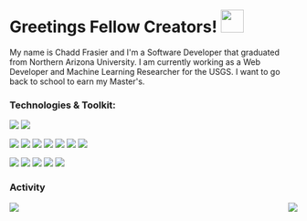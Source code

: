 # Greetings Fellow Creators! <img src="https://raw.githubusercontent.com/MartinHeinz/MartinHeinz/master/wave.gif" width="40px">

My name is Chadd Frasier and I'm a Software Developer that graduated from Northern Arizona University. I am currently working as a Web Developer and Machine Learning Researcher for the USGS. I want to go back to school to earn my Master's.

### Technologies & Toolkit:
![](https://img.shields.io/badge/OS-Linux-informational?style=plastic&logo=linux&logoColor=white&color=2496ED)
![](https://img.shields.io/badge/IDE-VS_Code-informational?style=plastic&logo=visual-studio-code&logoColor=white&color=007ACC)

![](https://img.shields.io/badge/Lang-C-informational?style=plastic&logo=c&logoColor=white&color=A8B9CC)
![](https://img.shields.io/badge/Lang-C++-informational?style=plastic&logo=c%2B%2B&logoColor=white&color=00599C)
![](https://img.shields.io/badge/Lang-C_Sharp-informational?style=plastic&logo=c-sharp&logoColor=white&color=239120)
![](https://img.shields.io/badge/Lang-Javascript-informational?style=plastic&logo=javascript&logoColor=white&color=F7DF1E)
![](https://img.shields.io/badge/Lang-Python-informational?style=plastic&logo=python&logoColor=white&color=3776AB)
![](https://img.shields.io/badge/Lang-Php-informational?style=plastic&logo=php&logoColor=white&color=777BB4)
![](https://img.shields.io/badge/Lang-R-informational?style=plastic&logo=r&logoColor=white&color=276DC3)

![](https://img.shields.io/badge/Tools-Anaconda-informational?style=plastic&logo=anaconda&logoColor=white&color=44A833)
![](https://img.shields.io/badge/Tools-CMake-informational?style=plastic&logo=cmake&logoColor=white&color=064F8C)
![](https://img.shields.io/badge/Tools-Docker-informational?style=plastic&logo=docker&logoColor=white&color=2981e6)
![](https://img.shields.io/badge/Tools-Node.js-informational?style=plastic&logo=node.js&logoColor=white&color=339933)
![](https://img.shields.io/badge/Tools-Unity-informational?style=plastic&logo=unity&logoColor=white&color=000000)


### Activity
<img align="left" src="https://github-readme-stats.vercel.app/api?username=ChaddFrasier&hide=contribs&show_icons=true&theme=yeblu&card_width=100px" />
<img align="right" src="https://github-readme-stats.vercel.app/api/top-langs/?username=ChaddFrasier&theme=yeblu&" />



<!--
**ChaddFrasier/ChaddFrasier** is a ✨ _special_ ✨ repository because its `README.md` (this file) appears on your GitHub profile.

Here are some ideas to get you started:

- 🔭 I’m currently working on ...
- 🌱 I’m currently learning ...
- 👯 I’m looking to collaborate on ...
- 🤔 I’m looking for help with ...
- 💬 Ask me about ...
- 📫 How to reach me: ...
- 😄 Pronouns: ...
- ⚡ Fun fact: ...
-->
